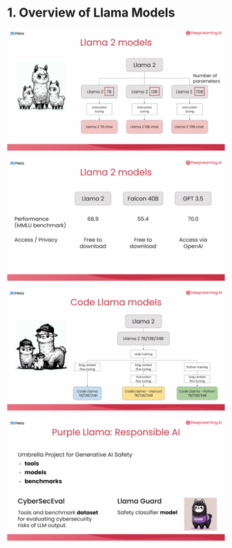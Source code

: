 # 1. Overview of Llama Models

![](videoframe_73867.png)

![](videoframe_142441.png)

![](videoframe_169612.png)

![](videoframe_265624.png)

